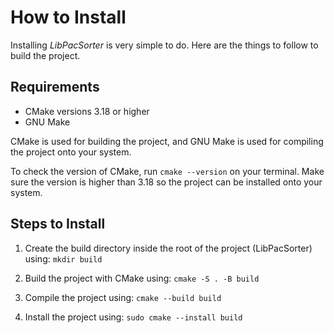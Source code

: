 # How to Install

Installing *LibPacSorter* is very simple to do. Here are the things to follow to build the project.

## Requirements

* CMake versions 3.18 or higher
* GNU Make

CMake is used for building the project, and GNU Make is used for compiling the project onto your system.

To check the version of CMake, run `cmake --version` on your terminal. Make sure the version is higher than 3.18 so the project can be installed onto your system.

## Steps to Install

1. Create the build directory inside the root of the project (LibPacSorter) using: `mkdir build`

2. Build the project with CMake using: `cmake -S . -B build`

3. Compile the project using: `cmake --build build`

4. Install the project using: `sudo cmake --install build`
